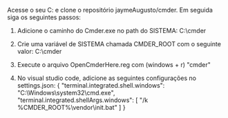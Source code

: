 Acesse o seu C: e clone o repositório jaymeAugusto/cmder. Em seguida siga os seguintes passos:

1. Adicione o caminho do Cmder.exe no path do SISTEMA:
C:\cmder

2. Crie uma variável de SISTEMA chamada CMDER_ROOT com o seguinte valor:
C:\cmder

3. Execute o arquivo OpenCmderHere.reg com (windows + r) "cmder"

4. No visual studio code, adicione as seguintes configurações no settings.json:
{
"terminal.integrated.shell.windows": "C:\\Windows\\system32\\cmd.exe",
"terminal.integrated.shellArgs.windows": [
    "/k %CMDER_ROOT%\\vendor\\init.bat"
]
}
